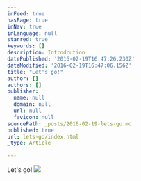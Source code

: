 ```yaml
---
inFeed: true
hasPage: true
inNav: true
inLanguage: null
starred: true
keywords: []
description: Introdcution
datePublished: '2016-02-19T16:47:26.230Z'
dateModified: '2016-02-19T16:47:06.156Z'
title: "Let's go!"
author: []
authors: []
publisher:
  name: null
  domain: null
  url: null
  favicon: null
sourcePath: _posts/2016-02-19-lets-go.md
published: true
url: lets-go/index.html
_type: Article

---
```

Let's go!
![](https://the-grid-user-content.s3-us-west-2.amazonaws.com/8e5c1eeb-fec0-42c1-bf9d-d4de488d5e50.jpg)